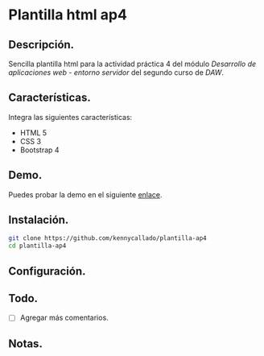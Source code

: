 # Plantilla html ap4

## Descripción.

Sencilla plantilla html para la actividad práctica 4 del módulo _Desarrollo de aplicaciones web - entorno servidor_ del segundo curso de _DAW_.

## Características.

Integra las siguientes características:
- HTML 5
- CSS 3
- Bootstrap 4

## Demo.

Puedes probar la demo en el siguiente [enlace](http://kennycallado.byethost24.com/plantilla-ap4/).

## Instalación.

``` bash
git clone https://github.com/kennycallado/plantilla-ap4
cd plantilla-ap4
```

## Configuración.

## Todo.

- [ ] Agregar más comentarios.

## Notas.
